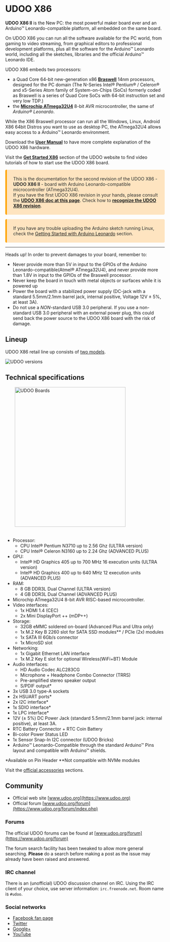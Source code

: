 # UDOO X86
**UDOO X86 II** is the New PC: the most powerful maker board ever and an Arduino&trade; Leonardo-compatible platform, all embedded on the same board.

On UDOO X86 you can run all the software available for the PC world, from gaming to video streaming, from graphical editors to professional development platforms, plus all the software for the Arduino&trade; Leonardo world, including all the sketches, libraries and the official Arduino&trade; Leonardo IDE.

UDOO X86 embeds two processors:
* a Quad Core 64-bit new-generation x86 [**Braswell**](https://ark.intel.com/compare/91831,91830) 14nm processors, designed for the PC domain (The N-Series Intel® Pentium® / Celeron® and x5-Series Atom family of System-on-Chips (SoCs) formerly coded as Braswell is a series of Quad Core SoCs with 64-bit instruction set and very low TDP.)
* the [**Microchip ATmega32U4**](https://www.microchip.com/wwwproducts/en/ATmega32u4) 8-bit AVR microcontroller, the same of *Arduino&reg; Leonardo*.

While the X86 Braswell processor can run all the Windows, Linux, Android X86 64bit Distros you want to use as desktop PC, the ATmega32U4 allows easy access to a Arduino&trade; Leonardo environment.

Download the [**User Manual**](http://download.udoo.org/files/UDOO_X86/Doc/UDOO_X86II_MANUAL_Rel.2.0.pdf) to have more complete explanation of the UDOO X86 hardware.  

Visit the [**Get Started X86**](https://www.udoo.org/get-started-x86/) section of the UDOO website to find video tutorials of how to start use the UDOO X86 board.

<p style="background-color: rgba(255, 170, 50, 0.3);padding: 20px;border-left: 5px solid orange; border-radius: 4px; color:rgb(45, 45, 45);">
This is the documentation for the second revision of the UDOO X86 - <b>UDOO X86 II</b> - board with Arduino Leonardo-compatible microcontroller (ATmega32U4).<br>
If you have the first UDOO X86 revision in your hands, please consult the <a href="https://www.udoo.org/docs-x86"><b>UDOO X86 doc at this page</b></a>. Check how to <a href="../Hardware_Reference/Recognize_the_UDOO_X86_revision.html"><b>recognize the UDOO X86 revision</b></a>.  
</p>

<p style="background-color: rgba(255, 170, 50, 0.3);padding: 20px;border-left: 5px solid orange; border-radius: 4px; color:rgb(45, 45, 45);">
If you have any trouble uploading the Arduino sketch running Linux, check the <a href="../Arduino_Leonardo-compatible(ATmega32U4)/Getting_Started_with_Arduino_Leonardo.html">Getting Started with Arduino Leonardo</a> section.
</p>

<hr/>

<span class="label label-warning">Heads up!</span> In order to prevent damages to your board, remember to:

* Never provide more than 5V in input to the GPIOs of the Arduino Leonardo-compatible(Atmel&reg; ATmega32U4), and never provide more than 1.8V in input to the GPIOs of the Braswell processor.
* Never keep the board in touch with metal objects or surfaces while it is powered up
* Power the board with a stabilized power supply (DC-jack with a standard 5.5mm/2.1mm barrel jack, internal positive, Voltage 12V ± 5%, at least 3A).
* Do not use a *NON*-standard USB 3.0 peripheral. If you use a non-standard USB 3.0 peripheral with an external power plug, this could send back the power source to the UDOO X86 board with the risk of damage.


## Lineup
UDOO X86 retail line up consists of [two models](!Hardware_Reference/Board_versions).

<img src="../img/x86_lineup.png" alt="UDOO versions" class="img-responsive" >


## Technical specifications

<img src="../img/x86ii_ultra_top_rotate.png" alt="UDOO Boards" class="img-responsive pull-right" height="441px" width="350px"  style="margin-bottom:20px; margin-left:30px;">

* Processor:
  * CPU Intel&reg; Pentium N3710 up to 2.56 Ghz (ULTRA version)
  * CPU Intel&reg; Celeron N3160 up to 2.24 Ghz (ADVANCED PLUS)
* GPU:
  * Intel&reg; HD Graphics 405 up to 700 MHz 16 execution units (ULTRA version)
  * Intel&reg; HD Graphics 400 up to 640 MHz 12 execution units (ADVANCED PLUS)
* RAM:
  * 8 GB DDR3L Dual Channel (ULTRA version)
  * 4 GB DDR3L Dual Channel (ADVANCED PLUS)
* Microchip ATmega32U4 8-bit AVR RISC-based microcontroller.
* Video interfaces:
  * 1x HDMI 1.4 (CEC)
  * 2x Mini DisplayPort ++ (mDP++)
* Storage:
  * 32GB eMMC soldered on-board (Advanced Plus and Ultra only)
  * 1x M.2 Key B 2260 slot for SATA SSD modules** / PCIe (2x) modules
  * 1x SATA III 6Gb/s connector
  * 1x MicroSD slot
* Networking:
  * 1x Gigabit Ethernet LAN interface
  * 1x M.2 Key E slot for optional Wireless(WiFi+BT) Module
* Audio interfaces:
  * HD Audio Codec ALC283CG
  * Microphone + Headphone Combo Connector (TRRS)
  * Pre-amplified stereo speaker output
  * S/PDIF output*
* 3x USB 3.0 type-A sockets
* 2x HSUART ports*
* 2x I2C interface*
* 1x SDIO interface*
* 1x LPC interface*
* 12V (± 5%) DC Power Jack (standard 5.5mm/2.1mm barrel jack: internal positive), at least 3A.
* RTC Battery Connector + RTC Coin Battery
* Bi-color Power Status LED
* 1x Sensor Snap-In I2C connector (UDOO Bricks)
* Arduino&trade; Leonardo-Compatible through the standard Arduino&trade; Pins layout and compatible with Arduino&trade; shields.

&#42;Available on Pin Header
&#42;&#42;Not compatible with NVMe modules

Visit the [official accessories](!Hardware_&_Accessories/Official_Accessories) sections.

## Community
* Official web site [www.udoo.org](https://www.udoo.org)
* Official forum [www.udoo.org/forum](https://www.udoo.org/forum/index.php)

### Forums
The official UDOO forums can be found at [www.udoo.org/forum](https://www.udoo.org/forum)

The forum search facility has been tweaked to allow more general searching.
**Please** do a search before making a post as the issue may already have been raised and answered.

### IRC channel
There is an (unofficial) UDOO discussion channel on IRC. Using the IRC client of your choice, use server information: `irc.freenode.net`. Room name is `#udoo`.


### Social networks
 * [Facebook fan page](http://www.facebook.com/udooboard)
 * [Twitter](http://twitter.com/UDOO_Board)
 * [Google+](https://plus.google.com/u/0/110742692974455430878/posts)
 * [YouTube](http://www.youtube.com/channel/UCXv5UyGn5jArK8xOAmuSeHg)


<!-- Google Code -->
<script type="text/javascript">
var google_conversion_id = 983836026;
var google_custom_params = window.google_tag_params;
var google_remarketing_only = true;
</script>
</noscript>
